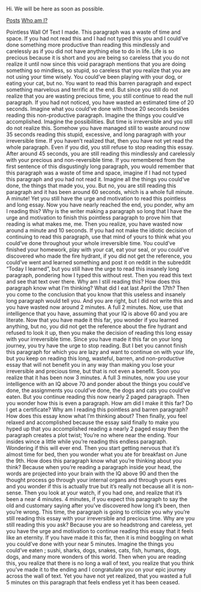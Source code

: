 Hi. We will be here as soon as possible.

<a href="https://geekerai.github.io/posts/">Posts</a>
<a href="https://geekerai.github.io/WhoAmI/">Who am I?</a>

Pointless Wall Of Text I made.
This paragraph was a waste of time and space. If you had not read this and I had not typed this you and I could’ve done something more productive than reading this mindlessly and carelessly as if you did not have anything else to do in life. Life is so precious because it is short and you are being so careless that you do not realize it until now since this void paragraph mentions that you are doing something so mindless, so stupid, so careless that you realize that you are not using your time wisely. You could’ve been playing with your dog, or eating your cat, but no. You want to read this barren paragraph and expect something marvelous and terrific at the end. But since you still do not realize that you are wasting precious time, you still continue to read the null paragraph. If you had not noticed, you have wasted an estimated time of 20 seconds. Imagine what you could’ve done with those 20 seconds besides reading this non-productive paragraph. Imagine the things you could’ve accomplished. Imagine the possibilities. But time is irreversible and you still do not realize this. Somehow you have managed still to waste around now 35 seconds reading this stupid, excessive, and long paragraph with your irreversible time. If you haven’t realized that, then you have not yet read the whole paragraph. Even if you did, you still refuse to stop reading this essay. After around 45 seconds, you are still reading this mindlessly and carelessly with your precious and non-reversible time. If you remembered from the first sentence of this disgustingly long paragraph, you would remember that this paragraph was a waste of time and space, imagine if I had not typed this paragraph and you had not read it. Imagine all the things you could’ve done, the things that made you, you. But no, you are still reading this paragraph and it has been around 60 seconds, which is a whole full minute. A minute! Yet you still have the urge and motivation to read this pointless and long essay. Now you have nearly reached the end, you ponder, why am I reading this? Why is the writer making a paragraph so long that I have the urge and motivation to finish this pointless paragraph to prove him that reading is what makes me, me. Then you realize, you have wasted now around a minute and 10 seconds. If you had not make the idiotic decision of continuing to read this paragraph, use that mind of yours to think what you could’ve done throughout your whole irreversible time. You could’ve finished your homework, play with your cat, eat your seal, or you could’ve discovered who made the fire hydrant, if you did not get the reference, you could’ve went and learned something and post it on reddit in the subreddit “Today I learned”, but you still have the urge to read this insanely long paragraph, pondering how I typed this without rest. Then you read this text and see that text over there. Why am I still reading this? How does this paragraph know what I’m thinking? What did I eat last April the 17th? Then you come to the conclusion that you know that this useless and insanely long paragraph would tell you. And you are right, but I did not write this and you have wasted now around 2 minutes. A full 2 minutes. Now, use that intelligence that you have, assuming that your IQ is above 60 and you are literate. Now that you have made it this far, you wonder if you learned anything, but no, you did not get the reference about the fire hydrant and refused to look it up, then you make the decision of reading this long essay with your irreversible time. Since you have made it this far on your long journey, you try have the urge to stop reading. But I bet you cannot finish this paragraph for which you are lazy and want to continue on with your life, but you keep on reading this long, wasteful, barren, and non-productive essay that will not benefit you in any way than making you lose your irreversible and precious time, but that is not even a benefit. Soon you realize that it has been now 3 minutes. A full 3 minutes, now you use your intelligence with an IQ above 70 and ponder about the things you could’ve done, the assignments you could’ve done, the dogs and cats you could’ve eaten. But you continue reading this now nearly 2 paged paragraph. Then you wonder how this is even a paragraph. How am did I make it this far? Do I get a certificate? Why am I reading this pointless and barren paragraph? How does this essay know what I’m thinking about? Then finally, you feel relaxed and accomplished because the essay said finally to make you hyped up that you accomplished reading a nearly 2 paged essay then the paragraph creates a plot twist; You’re no where near the ending. Your insides wince a little while you’re reading this endless paragraph. Wondering if this will ever end. Then you start getting nervous that it’s almost time for bed, then you wonder what you ate for breakfast on June the 9th. How does this paragraph know what you’re thinking about you think? Because when you’re reading a paragraph inside your head, the words are projected into your brain with the IQ above 90 and then the thought process go through your internal organs and through yours eyes and you wonder if this is actually true but it’s really not because all it is non-sense. Then you look at your watch, if you had one, and realize that it’s been a near 4 minutes. 4 minutes, if you expect this paragraph to say the old and customary saying after you’ve discovered how long it’s been, then you’re wrong. This time, the paragraph is going to criticize you why you’re still reading this essay with your irreversible and precious time. Why are you still reading this you ask? Because you are so headstrong and careless, yet you have the urge and motivation to continue reading this essay that it feels like an eternity. If you have made it this far, then it is mind boggling on what you could’ve done with your near 5 minutes. Imagine the things you could’ve eaten ; sushi, sharks, dogs, snakes, cats, fish, humans, dogs, dogs, and many more wonders of this world. Then when you are reading this, you realize that there is no long a wall of text, you realize that you think you’ve made it to the ending and I congratulate you on your epic journey across the wall of text. Yet you have not yet realized, that you wasted a full 5 minutes on this paragraph that feels endless yet it has been ceased.
